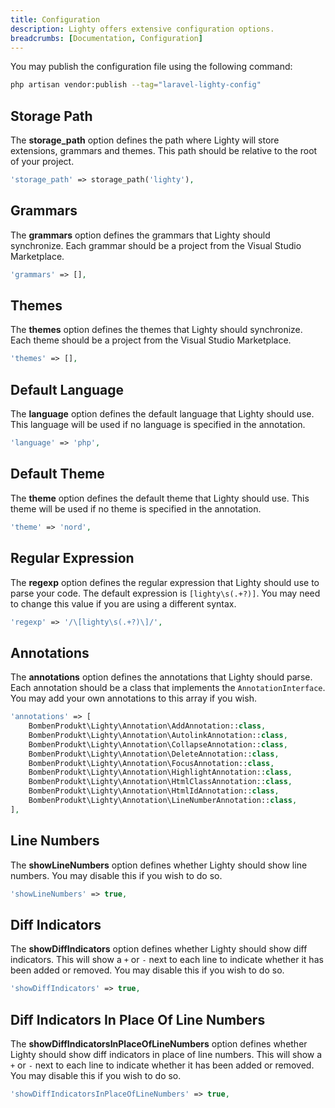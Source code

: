 ```yaml
---
title: Configuration
description: Lighty offers extensive configuration options.
breadcrumbs: [Documentation, Configuration]
---
```


You may publish the configuration file using the following command:

```bash
php artisan vendor:publish --tag="laravel-lighty-config"
```

## Storage Path

The **storage_path** option defines the path where Lighty will store
extensions, grammars and themes. This path should be relative to the root of
your project.

```php
'storage_path' => storage_path('lighty'),
```

## Grammars

The **grammars** option defines the grammars that Lighty should synchronize.
Each grammar should be a project from the Visual Studio Marketplace.

```php
'grammars' => [],
```

## Themes

The **themes** option defines the themes that Lighty should synchronize. Each
theme should be a project from the Visual Studio Marketplace.

```php
'themes' => [],
```

## Default Language

The **language** option defines the default language that Lighty should use.
This language will be used if no language is specified in the annotation.

```php
'language' => 'php',
```

## Default Theme

The **theme** option defines the default theme that Lighty should use. This
theme will be used if no theme is specified in the annotation.

```php
'theme' => 'nord',
```

## Regular Expression

The **regexp** option defines the regular expression that Lighty should use
to parse your code. The default expression is `[lighty\s(.+?)]`. You may need
to change this value if you are using a different syntax.

```php
'regexp' => '/\[lighty\s(.+?)\]/',
```

## Annotations

The **annotations** option defines the annotations that Lighty should parse.
Each annotation should be a class that implements the `AnnotationInterface`. You
may add your own annotations to this array if you wish.

```php
'annotations' => [
    BombenProdukt\Lighty\Annotation\AddAnnotation::class,
    BombenProdukt\Lighty\Annotation\AutolinkAnnotation::class,
    BombenProdukt\Lighty\Annotation\CollapseAnnotation::class,
    BombenProdukt\Lighty\Annotation\DeleteAnnotation::class,
    BombenProdukt\Lighty\Annotation\FocusAnnotation::class,
    BombenProdukt\Lighty\Annotation\HighlightAnnotation::class,
    BombenProdukt\Lighty\Annotation\HtmlClassAnnotation::class,
    BombenProdukt\Lighty\Annotation\HtmlIdAnnotation::class,
    BombenProdukt\Lighty\Annotation\LineNumberAnnotation::class,
],
```

## Line Numbers

The **showLineNumbers** option defines whether Lighty should show line
numbers. You may disable this if you wish to do so.

```php
'showLineNumbers' => true,
```

## Diff Indicators

The **showDiffIndicators** option defines whether Lighty should show diff
indicators. This will show a `+` or `-` next to each line to indicate whether it
has been added or removed. You may disable this if you wish to do so.

```php
'showDiffIndicators' => true,
```

## Diff Indicators In Place Of Line Numbers

The **showDiffIndicatorsInPlaceOfLineNumbers** option defines whether Lighty
should show diff indicators in place of line numbers. This will show a `+` or
`-` next to each line to indicate whether it has been added or removed. You may
disable this if you wish to do so.

```php
'showDiffIndicatorsInPlaceOfLineNumbers' => true,
```

